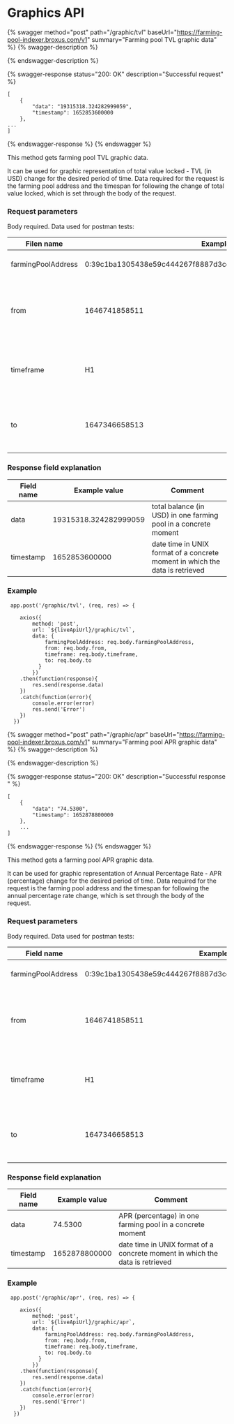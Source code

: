 # Graphics API

{% swagger method="post" path="/graphic/tvl" baseUrl="https://farming-pool-indexer.broxus.com/v1" summary="Farming pool TVL graphic data" %}
{% swagger-description %}

{% endswagger-description %}

{% swagger-response status="200: OK" description="Successful request" %}
```
[
    {
        "data": "19315318.324282999059",
        "timestamp": 1652853600000
    },
...
]
```
{% endswagger-response %}
{% endswagger %}

This method gets farming pool TVL graphic data.

It can be used for graphic representation of total value locked - TVL (in USD) change for the desired period of time. Data required for the request is the farming pool address and the timespan for following the change of total value locked, which is set through the body of the request.

### Request parameters

Body required. Data used for postman tests:

| Filen name         | Example value                                                      | Comment                                                            |
| ------------------ | ------------------------------------------------------------------ | ------------------------------------------------------------------ |
| farmingPoolAddress | 0:39c1ba1305438e59c444267f8887d3ceb7312ab906760b8b891c865217ea8ff0 | address of the desired farming pool                                |
| from               | 1646741858511                                                      | date time in UNIX format that represents start of desired timespan |
| timeframe          | H1                                                                 | step of the desired timespan, can be set as hours, days            |
| to                 | 1647346658513                                                      | date time in UNIX format representing the end of desired timespamp |

### Response field explanation

| Field name | Example value         | Comment                                                                      |
| ---------- | --------------------- | ---------------------------------------------------------------------------- |
| data       | 19315318.324282999059 | total balance (in USD) in one farming pool in a concrete moment              |
| timestamp  | 1652853600000         | date time in UNIX format of a concrete moment in which the data is retrieved |

### Example

```
 app.post('/graphic/tvl', (req, res) => {
 
    axios({
        method: 'post',
        url: `${liveApiUrl}/graphic/tvl`,
        data: {
            farmingPoolAddress: req.body.farmingPoolAddress,
            from: req.body.from,
            timeframe: req.body.timeframe,
            to: req.body.to
          }
        })
    .then(function(response){
        res.send(response.data)
    })
    .catch(function(error){
        console.error(error)
        res.send('Error')
    })
  })
```

{% swagger method="post" path="/graphic/apr" baseUrl="https://farming-pool-indexer.broxus.com/v1" summary="Farming pool APR graphic data" %}
{% swagger-description %}

{% endswagger-description %}

{% swagger-response status="200: OK" description="Successful response " %}
```
[
    {
        "data": "74.5300",
        "timestamp": 1652878800000
    },
    ...
]
```
{% endswagger-response %}
{% endswagger %}

This method gets a farming pool APR graphic data.

It can be used for graphic representation of Annual Percentage Rate - APR (percentage) change for the desired period of time. Data required for the request is the farming pool address and the timespan for following the annual percentage rate change, which is set through the body of the request.

### Request parameters

Body required. Data used for postman tests:

| Field name         | Example value                                                     | Comment                                                            |
| ------------------ | ----------------------------------------------------------------- | ------------------------------------------------------------------ |
| farmingPoolAddress | 0:39c1ba1305438e59c444267f8887d3ceb7312ab906760b8b891c865217ea8ff | address of the desired farming pool                                |
| from               | 1646741858511                                                     | date time in UNIX format that represents start of desired timespan |
| timeframe          | H1                                                                | step of the desired timespan, can be set as hours, days            |
| to                 | 1647346658513                                                     | date time in UNIX format representing the end of desired timespan  |

### Response field explanation

| Field name | Example value | Comment                                                                      |
| ---------- | ------------- | ---------------------------------------------------------------------------- |
| data       | 74.5300       | APR (percentage) in one farming pool in a concrete moment                    |
| timestamp  | 1652878800000 | date time in UNIX format of a concrete moment in which the data is retrieved |

### Example

```
 app.post('/graphic/apr', (req, res) => {
 
    axios({
        method: 'post',
        url: `${liveApiUrl}/graphic/apr`,
        data: {
            farmingPoolAddress: req.body.farmingPoolAddress,
            from: req.body.from,
            timeframe: req.body.timeframe,
            to: req.body.to
          }
        })
    .then(function(response){
        res.send(response.data)
    })
    .catch(function(error){
        console.error(error)
        res.send('Error')
    })
  })
```
